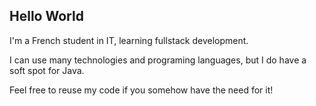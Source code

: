 ## Hello World

I'm a French student in IT, learning fullstack development.

I can use many technologies and programing languages, but I do have a soft spot for Java.

Feel free to reuse my code if you somehow have the need for it!

<!--
**Anybody368/Anybody368** is a ✨ _special_ ✨ repository because its `README.md` (this file) appears on your GitHub profile.

Here are some ideas to get you started:

- 🔭 I’m currently working on ...
- 🌱 I’m currently learning ...
- 👯 I’m looking to collaborate on ...
- 🤔 I’m looking for help with ...
- 💬 Ask me about ...
- 📫 How to reach me: ...
- 😄 Pronouns: ...
- ⚡ Fun fact: ...
-->

